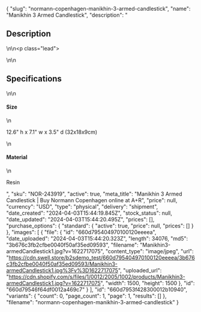 {
  "slug": "normann-copenhagen-manikhin-3-armed-candlestick",
  "name": "Manikhin 3 Armed Candlestick",
  "description": "<h2>Description</h2>\n<!-- split -->\n<p class=\"lead\"> </p>\n<!-- split -->\n<h2>Specifications</h2>\n<!-- split -->\n<h4>Size</h4>\n<p>12.6\" h x 7.1\" w x 3.5\" d (32x18x9cm)</p>\n<h4>Material</h4>\n<p>Resin</p>",
  "sku": "NOR-243919",
  "active": true,
  "meta_title": "Manikhin 3 Armed Candlestick | Buy Normann Copenhagen online at A+R",
  "price": null,
  "currency": "USD",
  "type": "physical",
  "delivery": "shipment",
  "date_created": "2024-04-03T15:44:19.845Z",
  "stock_status": null,
  "date_updated": "2024-04-03T15:44:20.495Z",
  "prices": [],
  "purchase_options": {
    "standard": {
      "active": true,
      "price": null,
      "prices": []
    }
  },
  "images": [
    {
      "file": {
        "id": "660d795404970100120eeeea",
        "date_uploaded": "2024-04-03T15:44:20.323Z",
        "length": 34076,
        "md5": "3b676c3fb2cfbe0040f50af35ed09593",
        "filename": "Manikhin3-armedCandlestick1.jpg?v=1622717075",
        "content_type": "image/jpeg",
        "url": "https://cdn.swell.store/b2sdemo_test/660d795404970100120eeeea/3b676c3fb2cfbe0040f50af35ed09593/Manikhin3-armedCandlestick1.jpg%3Fv%3D1622717075",
        "uploaded_url": "https://cdn.shopify.com/s/files/1/0012/2005/1002/products/Manikhin3-armedCandlestick1.jpg?v=1622717075",
        "width": 1500,
        "height": 1500
      },
      "id": "660d79546f64df0012a469c7"
    }
  ],
  "id": "660d7953f428300012b10940",
  "variants": {
    "count": 0,
    "page_count": 1,
    "page": 1,
    "results": []
  },
  "filename": "normann-copenhagen-manikhin-3-armed-candlestick"
}